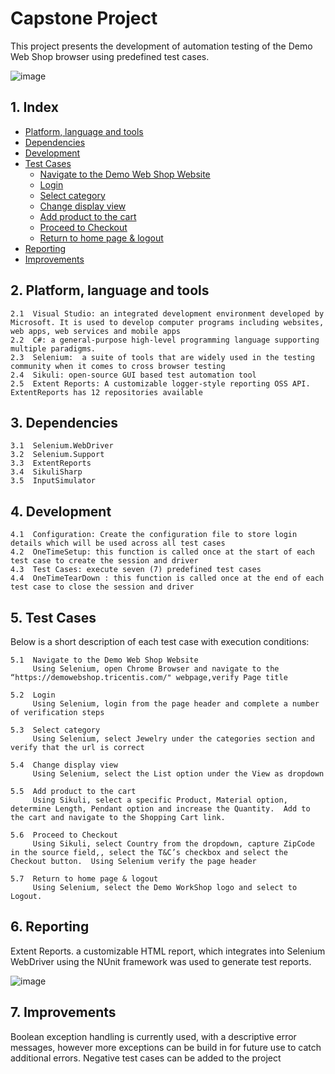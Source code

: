 # Capstone Project
This project presents the development of automation testing of the Demo Web Shop browser using predefined test cases.  

![image](https://github.com/KarenvanWyk/CapstoneProject/assets/127295835/5e82f5c5-9342-4a5f-968a-e2ca1bf07c44)


## 1. Index
- [Platform, language and tools](#platform-language-and-tools)
- [Dependencies](#dependencies)
- [Development](#development)
- [Test Cases](#test-cases)
  - [Navigate to the Demo Web Shop Website](#navigate-to-the-demo-web-shop-website)
  - [Login](#login)
  - [Select category](#select-category)
  - [Change display view](#change-display-view)
  - [Add product to the cart](#add-product-to-the-cart)
  - [Proceed to Checkout](#proceed-to-checkout)
  - [Return to home page & logout](#return-to-home-page-and-logout)
- [Reporting](#reporting)
- [Improvements](#improvements)



## 2. Platform, language and tools 


    2.1  Visual Studio: an integrated development environment developed by Microsoft. It is used to develop computer programs including websites, web apps, web services and mobile apps
    2.2  C#: a general-purpose high-level programming language supporting multiple paradigms.
    2.3  Selenium:  a suite of tools that are widely used in the testing community when it comes to cross browser testing
    2.4  Sikuli: open-source GUI based test automation tool
    2.5  Extent Reports: A customizable logger-style reporting OSS API. ExtentReports has 12 repositories available


## 3. Dependencies 

    3.1  Selenium.WebDriver
    3.2  Selenium.Support
    3.3  ExtentReports
    3.4  SikuliSharp
    3.5  InputSimulator


## 4. Development 


    4.1  Configuration: Create the configuration file to store login details which will be used across all test cases
    4.2  OneTimeSetup: this function is called once at the start of each test case to create the session and driver 
    4.3  Test Cases: execute seven (7) predefined test cases
    4.4  OneTimeTearDown : this function is called once at the end of each test case to close the session and driver


## 5. Test Cases

Below is a short description of each test case with execution conditions:

    5.1  Navigate to the Demo Web Shop Website
         Using Selenium, open Chrome Browser and navigate to the “https://demowebshop.tricentis.com/" webpage,verify Page title

    5.2  Login
         Using Selenium, login from the page header and complete a number of verification steps

    5.3  Select category
         Using Selenium, select Jewelry under the categories section and verify that the url is correct

    5.4  Change display view
         Using Selenium, select the List option under the View as dropdown

    5.5  Add product to the cart
         Using Sikuli, select a specific Product, Material option, determine Length, Pendant option and increase the Quantity.  Add to the cart and navigate to the Shopping Cart link.

    5.6  Proceed to Checkout
         Using Sikuli, select Country from the dropdown, capture ZipCode in the source field,, select the T&C’s checkbox and select the Checkout button.  Using Selenium verify the page header

    5.7  Return to home page & logout
         Using Selenium, select the Demo WorkShop logo and select to Logout.  

## 6. Reporting
Extent Reports. a customizable HTML report, which  integrates into Selenium WebDriver using the NUnit framework was used to generate test reports.

![image](https://github.com/KarenvanWyk/CapstoneProject/assets/127295835/ee0dc786-a7ff-463c-a8e1-571e05085651)

## 7. Improvements
Boolean exception handling is currently used, with a descriptive error messages, however more exceptions can be build in for future use to catch additional errors.
Negative test cases can be added to the project


